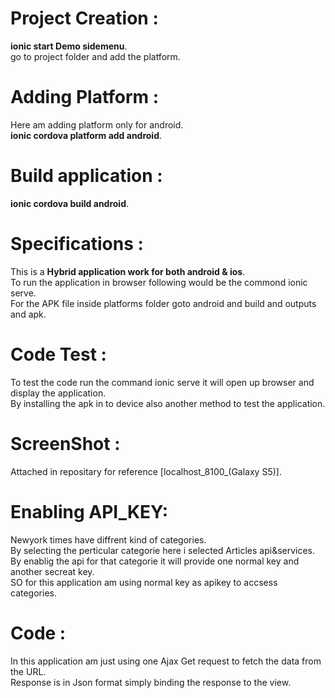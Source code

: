 <h1>Project Creation :</h1> 

 <b>ionic start Demo sidemenu</b>. <br>
go to project folder and add the platform.<br>

<h1>Adding Platform :</h1>
Here am adding platform only for android.<br>
<b>ionic cordova platform add android</b>.<br>

<h1>Build application : </h1>
<b>ionic cordova build android</b>.<br>

<h1>Specifications :</h1>
This is a <b>Hybrid application work for both android & ios</b>.<br>
To run the application in browser following would be the commond ionic serve.<br> 
For the APK file inside platforms folder goto android and build and outputs and apk. <br>

<h1>Code Test :</h1>
To test the code run the command ionic serve  it will open up browser and display the application.<br>
By installing the apk in to device also another method to test the application.<br>


<h1>ScreenShot :</h1>
Attached in repositary for reference [localhost_8100_(Galaxy S5)].<br>


<h1>Enabling API_KEY:</h1>
Newyork times have diffrent kind of categories.<br>
By selecting the perticular categorie here i selected Articles api&services.<br>
By enablig the api for that categorie it will provide one normal key and another secreat key.<br>
SO for this application am using normal key as apikey to accsess categories. <br>

<h1>Code : </h1>
In this application am just using one Ajax Get request to fetch the data from the URL.<br>
Response is in Json format simply binding the response to the view.<br>
